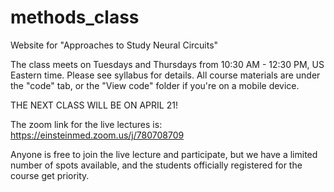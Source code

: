 # methods_class
Website for "Approaches to Study Neural Circuits"

The class meets on Tuesdays and Thursdays from 10:30 AM - 12:30 PM, US Eastern time.
Please see syllabus for details. All course materials are under the "code" tab,
or the "View code" folder if you're on a mobile device.

THE NEXT CLASS WILL BE ON APRIL 21!

The zoom link for the live lectures is: https://einsteinmed.zoom.us/j/780708709

Anyone is free to join the live lecture and participate, but we have a limited 
number of spots available, and the students officially registered for the 
course get priority.

